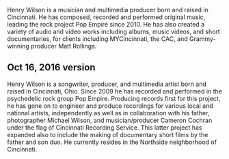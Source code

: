Henry Wilson is a musician and multimedia producer born and raised in Cincinnati. He has composed, recorded and performed original music, leading the rock project Pop Empire since 2010. He has also created a variety of audio and video works including albums, music videos, and short documentaries, for clients including MYCincinnati, the CAC, and Grammy-winning producer Matt Rollings.

## Oct 16, 2016 version

Henry Wilson is a songwriter, producer, and multimedia artist born and raised in Cincinnati, Ohio. Since 2009 he has recorded and performed in the psychedelic rock group Pop Empire. Producing records first for this project, he has gone on to engineer and produce recordings for various local and national artists, independently as well as in collaboration with his father, photographer Michael Wilson, and musician/producer Cameron Cochran under the flag of Cincinnati Recording Service. This latter project has expanded also to include the making of documentary short films by the father and son duo. He currently resides in the Northside neighborhood of Cincinnati.
